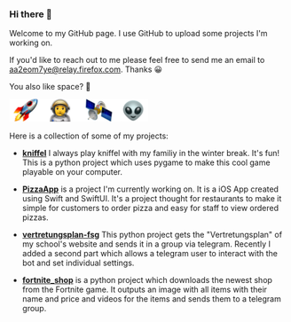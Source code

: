 ### Hi there 👋

<!--
**sp4c38/sp4c38** is a ✨ _special_ ✨ repository because its `README.md` (this file) appears on your GitHub profile.

Here are some ideas to get you started:

- 🔭 I’m currently working on ...
- 🌱 I’m currently learning ...
- 👯 I’m looking to collaborate on ...
- 🤔 I’m looking for help with ...
- 💬 Ask me about ...
- 📫 How to reach me: ...
- 😄 Pronouns: ...
- ⚡ Fun fact: ...
-->

Welcome to my GitHub page. I use GitHub to upload some projects I'm working on.

If you'd like to reach out to me please feel free to send me an email to aa2eom7ye@relay.firefox.com. Thanks 😀

You also like space? 🤩

<img src="https://github.com/sp4c38/sp4c38/blob/master/space.png" width="250">

Here is a collection of some of my projects:
- **[kniffel](https://github.com/sp4c38/kniffel)**  I always play kniffel with my familiy in the winter break. It's fun! This is a python project which uses pygame to make this cool game playable on your computer.

- **[PizzaApp](https://github.com/sp4c38/PizzaApp)** is a project I'm currently working on. It is a iOS App created using Swift and SwiftUI. It's a project thought for restaurants to make it simple for customers to order pizza and easy for staff to view ordered pizzas.

- **[vertretungsplan-fsg](https://github.com/sp4c38/vertretungsplan-fsg)**  This python project gets the "Vertretungsplan" of my school's website and sends it in a group via telegram. Recently I added a second part which allows a telegram user to interact with the bot and set individual settings.

- **[fortnite_shop](https://github.com/sp4c38/fortnite_shop)** is a python project which downloads the newest shop from the Fortnite game. It outputs an image with all items with their name and price and videos for the items and sends them to a telegram group.
